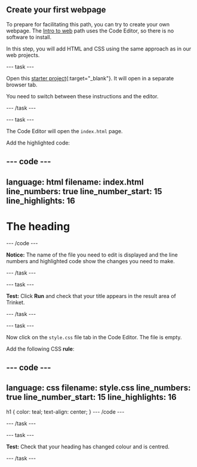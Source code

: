 ## Create your first webpage

To prepare for facilitating this path, you can try to create your own webpage. The [Intro to web](https://projects.raspberrypi.org/en/pathways/web-intro) path uses the Code Editor, so there is no software to install. 

In this step, you will add HTML and CSS using the same approach as in our web projects. 

--- task ---

Open this [starter project](https://editor.raspberrypi.org/en/projects/gswd-starter){:target="_blank"}. It will open in a separate browser tab.

You need to switch between these instructions and the editor. 

--- /task ---

--- task ---

The Code Editor will open the `index.html` page. 

Add the highlighted code:

--- code ---
---
language: html
filename: index.html
line_numbers: true
line_number_start: 15
line_highlights: 16
---
<body>
    <h1>The heading</h1>
</body>

--- /code ---

**Notice:** The name of the file you need to edit is displayed and the line numbers and highlighted code show the changes you need to make. 

--- /task ---

--- task ---

**Test:** Click **Run** and check that your title appears in the result area of Trinket. 

--- /task ---

--- task ---

Now click on the `style.css` file tab in the Code Editor. The file is empty. 

Add the following CSS **rule**:

--- code ---
---
language: css
filename: style.css
line_numbers: true
line_number_start: 15
line_highlights: 16
---
h1 {
    color: teal;
    text-align: center;
}
--- /code ---

--- /task ---

--- task ---

**Test:** Check that your heading has changed colour and is centred. 

--- /task ---
